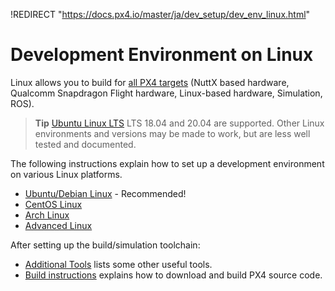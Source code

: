 !REDIRECT "https://docs.px4.io/master/ja/dev_setup/dev_env_linux.html"

# Development Environment on Linux

Linux allows you to build for [all PX4 targets](../setup/dev_env.md#supported-targets) (NuttX based hardware, Qualcomm Snapdragon Flight hardware, Linux-based hardware, Simulation, ROS).

> **Tip** [Ubuntu Linux LTS](../setup/dev_env_linux_ubuntu.md) LTS 18.04 and 20.04 are supported. Other Linux environments and versions may be made to work, but are less well tested and documented.

The following instructions explain how to set up a development environment on various Linux platforms.

- [Ubuntu/Debian Linux](../setup/dev_env_linux_ubuntu.md) - Recommended!
- [CentOS Linux](../setup/dev_env_linux_centos.md)
- [Arch Linux](../setup/dev_env_linux_arch.md)
- [Advanced Linux](../setup/dev_env_advanced_linux.md)

After setting up the build/simulation toolchain:

- [Additional Tools](../setup/generic_dev_tools.md) lists some other useful tools.
- [Build instructions](../setup/building_px4.md) explains how to download and build PX4 source code.